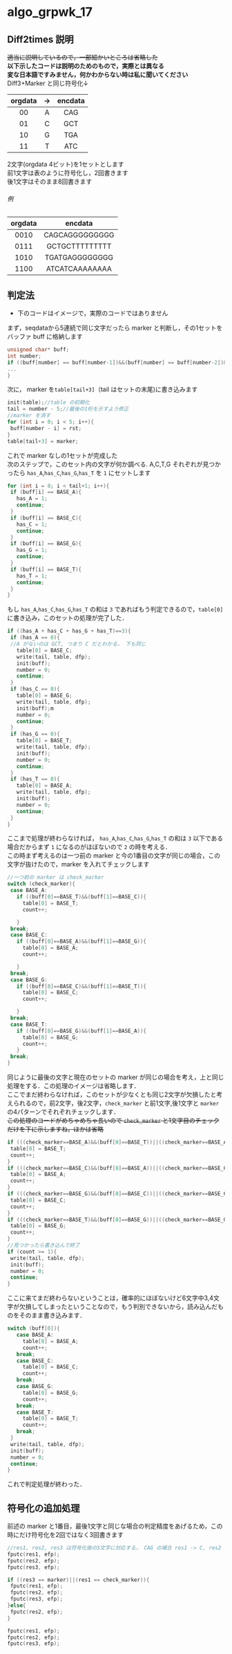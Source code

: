 # algo_grpwk_17
## Diff2times 説明
~~適当に説明しているので，一部細かいところは省略した~~  
**以下示したコードは説明のためのもので，実際とは異なる**  
**変な日本語ですみません，何かわからない時は私に聞いてください**  
Diff3+Marker と同じ符号化↓


| orgdata |->| encdata |
|:---:|:---:|:---:| 
| 00 |A| CAG |
| 01 |C| GCT |
| 10 |G| TGA |
| 11 |T| ATC |

2文字(orgdata 4ビット)を1セットとします  
前1文字は表のように符号化し，2回書きます  
後1文字はそのまま8回書きます  
###### 例  
| orgdata | encdata |
|:---:|:---:| 
| 0010 | CAGCAGGGGGGGGG |
| 0111 | GCTGCTTTTTTTTT |
| 1010 | TGATGAGGGGGGGG |
| 1100 | ATCATCAAAAAAAA | 
## 判定法
- 下のコードはイメージで，実際のコードではありません  
  
まず，seqdataから5連続で同じ文字だったら marker と判断し，その1セットをバッファ buff に格納します  
 ```C
 unsigned char* buff;
 int number;
 if ((buff[number] == buff[number-1])&&(buff[number] == buff[number-2])&&(buff[number] == buff[number-3])&&(buff[number] == buff[number-4])){
 ...
 }
 ```
 次に， marker を`table[tail+3]`（tail はセットの末尾)に書き込みます
 ```C
init(table);//table の初期化
tail = number - 5;//最後の1桁を示すよう修正
//marker を消す
for (int i = 0; i < 5; i++){
  buff[number - i] = rst;
}
table[tail+3] = marker;
 ```
 これで marker なしの1セットが完成した  
 次のステップで，このセット内の文字が何か調べる. A,C,T,G それぞれが見つかったら `has_A`,`has_C`,`has_G`,`has_T` を `1` にセットします
 ```C
 for (int i = 0; i < tail+1; i++){
  if (buff[i] == BASE_A){
    has_A = 1;
    continue;
  }
  if (buff[i] == BASE_C){
    has_C = 1;
    continue;
  }
  if (buff[i] == BASE_G){
    has_G = 1;
    continue;
  }
  if (buff[i] == BASE_T){
    has_T = 1;
    continue;
  }
}
 ```
 もし `has_A`,`has_C`,`has_G`,`has_T` の和は `3` であればもう判定できるので，`table[0]`に書き込み，このセットの処理が完了した．
 ```C
 if ((has_A + has_C + has_G + has_T)==3){
  if (has_A == 0){
  //A がないのは GCT, つまり C だとわかる， 下も同じ
    table[0] = BASE_C;
    write(tail, table, dfp);
    init(buff);
    number = 0;
    continue;
  }
  if (has_C == 0){
    table[0] = BASE_G;
    write(tail, table, dfp);
    init(buff);m
    number = 0;
    continue;
  }
  if (has_G == 0){
    table[0] = BASE_T;
    write(tail, table, dfp);
    init(buff);
    number = 0;
    continue;
  }
  if (has_T == 0){
    table[0] = BASE_A;
    write(tail, table, dfp);
    init(buff);
    number = 0;
    continue;
  }
}
 ```
 ここまで処理が終わらなければ， `has_A`,`has_C`,`has_G`,`has_T` の和は `3` 以下である場合だからまず `1` になるのがほぼないので `2` の時を考える．  
 この時まず考えるのは一つ前の marker と今の1番目の文字が同じの場合，この文字が抜けたので，marker を入れてチェックします
 ```C
 //一つ前の marker は check_marker
 switch (check_marker){
  case BASE_A:
    if ((buff[0]==BASE_T)&&(buff[1]==BASE_C)){
      table[0] = BASE_T;
      count++;

    }
  break;
  case BASE_C:
    if ((buff[0]==BASE_A)&&(buff[1]==BASE_G)){
      table[0] = BASE_A;
      count++;

    }
  break;
  case BASE_G:
    if ((buff[0]==BASE_C)&&(buff[1]==BASE_T)){
      table[0] = BASE_C;
      count++;

    }
  break;
  case BASE_T:
    if ((buff[0]==BASE_G)&&(buff[1]==BASE_A)){
      table[0] = BASE_G;
      count++;
    }
  break;
}
 ```
 同じように最後の文字と現在のセットの marker が同じの場合を考え，上と同じ処理をする．この処理のイメージは省略します．  
 ここでまだ終わらなければ，このセットが少なくとも同じ2文字が欠損したと考えられるので，前2文字，後2文字，`check_marker` と前1文字,後1文字と `marker` の4パターンでそれぞれチェックします．  
 ~~この処理のコードがめちゃめちゃ長いので `check_marker` と1文字目のチェックだけを下に示しますね，ほかは省略~~
 ```C
 if (((check_marker==BASE_A)&&(buff[0]==BASE_T))||((check_marker==BASE_A)&&(buff[0]==BASE_C))||((check_marker==BASE_T)&&(buff[0]==BASE_C))){
  table[0] = BASE_T;
  count++;
}
if (((check_marker==BASE_C)&&(buff[0]==BASE_A))||((check_marker==BASE_C)&&(buff[0]==BASE_G))||((check_marker==BASE_A)&&(buff[0]==BASE_G))){
  table[0] = BASE_A;
  count++;
}
if (((check_marker==BASE_G)&&(buff[0]==BASE_C))||((check_marker==BASE_C)&&(buff[0]==BASE_T))||((check_marker==BASE_G)&&(buff[0]==BASE_T))){
  table[0] = BASE_C;
  count++;
}
if (((check_marker==BASE_T)&&(buff[0]==BASE_G))||((check_marker==BASE_G)&&(buff[0]==BASE_A))||((check_marker==BASE_T)&&(buff[0]==BASE_A))){
  table[0] = BASE_G;
  count++;
}
//見つかったら書き込んで終了
if (count >= 1){
  write(tail, table, dfp);
  init(buff);
  number = 0;
  continue;
}
 ```
 ここに来てまだ終わらないということは，確率的にほぼないけど6文字中3,4文字が欠損してしまったということなので，もう判別できないから，読み込んだものをそのまま書き込みます．
 ```C
 switch (buff[0]){
    case BASE_A:
      table[0] = BASE_A;
      count++;
    break;
    case BASE_C:
      table[0] = BASE_C;
      count++;
    break;
    case BASE_G:
      table[0] = BASE_G;
      count++;
    break;
    case BASE_T:
      table[0] = BASE_T;
      count++;
    break;
  }
  write(tail, table, dfp);
  init(buff);
  number = 0;
  continue;
}
 ```
 これで判定処理が終わった．  
 ## 符号化の追加処理
 前述の marker と1番目，最後1文字と同じな場合の判定精度をあげるため，この時にだけ符号化を2回ではなく3回書きます  
 ```C
 //res1, res2, res3 は符号化後の3文字に対応する， CAG の場合 res1 -> C, res2 -> A, res3 -> G
fputc(res1, efp);
fputc(res2, efp);
fputc(res3, efp);

if ((res3 == marker)||(res1 == check_marker)){
  fputc(res1, efp);
  fputc(res2, efp);
  fputc(res3, efp);
}else{
  fputc(res2, efp);
}

fputc(res1, efp);
fputc(res2, efp);
fputc(res3, efp);
 ```
